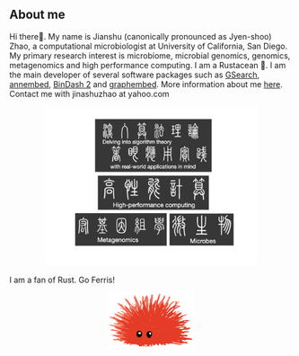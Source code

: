 ## About me 
Hi there👋. My name is Jianshu (canonically pronounced as Jyen-shoo) Zhao, a computational microbiologist at University of California, San Diego. My primary research interest is microbiome, microbial genomics, genomics, metagenomics and high performance computing. I am a Rustacean :crab:. I am the main developer of several software packages such as [GSearch](https://academic.oup.com/nar/article/52/16/e74/7714450), [annembed](https://academic.oup.com/nargab/article/6/4/lqae172/7928174), [BinDash 2](https://www.biorxiv.org/content/10.1101/2024.03.13.584875v1.abstract) and [graphembed](https://www.biorxiv.org/content/10.1101/2025.06.18.660497v1.abstract). More information about me [here](https://jianshu93.github.io/blog/about/). Contact me with jinashuzhao at yahoo.com

<div align="center">
  <img width="75%" src ="lab_website.png">
</div>


I am a fan of Rust. Go Ferris!

<div align="center">
  <img width="30%" src ="Ferris_panicked.PNG">
</div>

<!--
**jianshu93/jianshu93** is a ✨ _special_ ✨ repository because its `README.md` (this file) appears on your GitHub profile.

Here are some ideas to get you started:

- 🔭 I’m currently working on ...
- 🌱 I’m currently learning ...
- 👯 I’m looking to collaborate on ...
- 🤔 I’m looking for help with ...
- 💬 Ask me about ...
- 📫 How to reach me: ...
- 😄 Pronouns: ...
- ⚡ Fun fact: ...
-->
